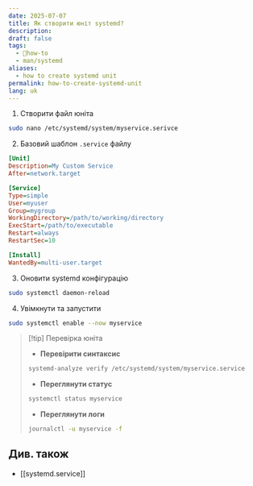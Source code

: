 ```yaml
---
date: 2025-07-07
title: Як створити юніт systemd?
description: 
draft: false
tags:
  - 🦮how-to
  - man/systemd
aliases:
  - how to create systemd unit
permalink: how-to-create-systemd-unit
lang: uk
---
```


1. Створити файл юніта

```bash
sudo nano /etc/systemd/system/myservice.serivce
```

2.  Базовий шаблон `.service` файлу

```ini
[Unit]
Description=My Custom Service
After=network.target

[Service]
Type=simple
User=myuser
Group=mygroup
WorkingDirectory=/path/to/working/directory
ExecStart=/path/to/executable
Restart=always
RestartSec=10

[Install]
WantedBy=multi-user.target
```

3. Оновити systemd конфігурацію

```bash
sudo systemctl daemon-reload
```

4. Увімкнути та запустити

```bash
sudo systemctl enable --now myservice
```

> [!tip] Перевірка юніта
> - **Перевірити синтаксис**
> ```bash
> systemd-analyze verify /etc/systemd/system/myservice.service
> ```
> - **Переглянути статус**
> ```bash
> systemctl status myservice
> ```
> - **Переглянути логи**
> ```bash
> journalctl -u myservice -f
> ```


## Див. також

- [[systemd.service]]